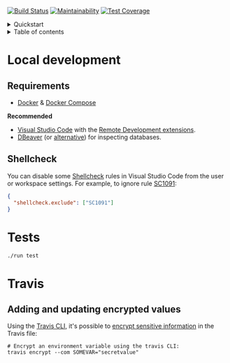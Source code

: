 [![Build Status](https://travis-ci.com/doraboateng/api.svg?branch=stable)](https://travis-ci.com/doraboateng/api)
[![Maintainability](https://api.codeclimate.com/v1/badges/af6ea36778ba43f5fc1d/maintainability)](https://codeclimate.com/github/doraboateng/api/maintainability)
[![Test Coverage](https://api.codeclimate.com/v1/badges/af6ea36778ba43f5fc1d/test_coverage)](https://codeclimate.com/github/doraboateng/api/test_coverage)

<details>
  <summary>Quickstart</summary>

```shell
# Clone the repository.
git clone git@github.com:doraboateng/api.git
cd api

# Run the database migrations. This will launch the API locally, build
# the base image and run the migration files.
./run migrate

# Launch your IDE.
code .
```

</details>

<details>
  <summary>Table of contents</summary>

- [Requirements](#requirements)
- [Local development](#local-development)
  - [Shellcheck](#shellcheck)
- [Tests](#tests)
- [Travis](#travis)
  - [Adding and updating encrypted values](#adding-and-updating-encrypted-values)

</details>

# Local development

## Requirements

- [Docker](https://docs.docker.com) & [Docker Compose](https://docs.docker.com/compose)

**Recommended**

- [Visual Studio Code](https://code.visualstudio.com) with the [Remote Development extensions](https://marketplace.visualstudio.com/items?itemName=ms-vscode-remote.vscode-remote-extensionpack).
- [DBeaver](https://dbeaver.io) (or [alternative](https://alternativeto.net/software/dbeaver)) for inspecting databases.

## Shellcheck

You can disable some [Shellcheck](https://github.com/koalaman/shellcheck) rules in Visual Studio Code from the user or workspace settings. For example, to ignore rule [SC1091](https://github.com/koalaman/shellcheck/wiki/SC1091):

```json
{
  "shellcheck.exclude": ["SC1091"]
}
```

# Tests

```shell
./run test
```

# Travis

## Adding and updating encrypted values

Using the [Travis CLI](https://github.com/travis-ci/travis.rb), it's possible to [encrypt sensitive information](https://docs.travis-ci.com/user/encryption-keys) in the Travis file:

```shell
# Encrypt an environment variable using the travis CLI:
travis encrypt --com SOMEVAR="secretvalue"
```
